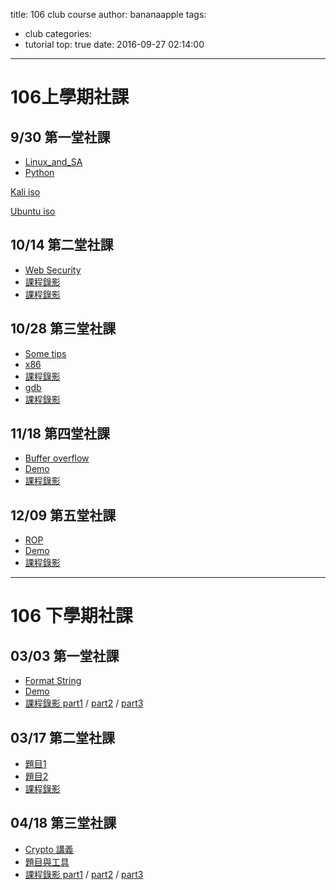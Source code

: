 title: 106 club course
author: bananaapple
tags:
  - club
categories:
  - tutorial
top: true
date: 2016-09-27 02:14:00
---
# 106上學期社課

## 9/30 第一堂社課

- [Linux_and_SA](https://drive.google.com/file/d/0B2dY3bAMpyESRy1nVUsyZ0lvQzQ/view?usp=sharing)
- [Python](https://speakerdeck.com/bananaappletw/python)

[Kali iso](http://cdimage.kali.org/kali-2016.2/kali-linux-2016.2-amd64.iso)

[Ubuntu iso](http://releases.ubuntu.com/16.04.1/ubuntu-16.04.1-desktop-amd64.iso)

## 10/14 第二堂社課

- [Web Security](https://drive.google.com/file/d/0B2WSYFS3T0qOcDNHcl9oTksxZTg/view)
- [課程錄影](https://www.youtube.com/watch?v=wq9X2qIV-Xg)
- [課程錄影](https://www.youtube.com/watch?v=HvhgTF_Upqk)

## 10/28 第三堂社課

- [Some tips](https://speakerdeck.com/bananaappletw/some-tips)
- [x86](https://speakerdeck.com/bananaappletw/x86)
- [課程錄影](https://www.youtube.com/watch?v=32PvtalAC2A)
- [gdb](https://speakerdeck.com/bananaappletw/gdb)
- [課程錄影](https://www.youtube.com/watch?v=50acU6jrpkg)

## 11/18 第四堂社課

- [Buffer overflow](https://speakerdeck.com/naetw/buffer-overflow)
- [Demo](http://people.cs.nctu.edu.tw/~chaoyy1202/Demo.tar.gz)
- [課程錄影](https://www.youtube.com/watch?v=oPAh0fy3eAo)

## 12/09 第五堂社課

- [ROP](https://drive.google.com/file/d/0B7_xqQeTuoLpejJ0SFQ5b3dMbWs/view)
- [Demo](http://people.cs.nctu.edu.tw/~jyli8210/ROPDemo.tar.gz)
- [課程錄影](https://youtu.be/QYmWq2o7MtA)

----------

# 106 下學期社課

## 03/03 第一堂社課

- [Format String](https://drive.google.com/file/d/0B76OxXT0skp6NnZDbVB4UGYycUk/view)
- [Demo](http://people.cs.nctu.edu.tw/~jyli8210/FMTdemo.tar.gz)
- [課程錄影 part1](https://youtu.be/FvGhDlK36PI) / [part2](https://youtu.be/oiicCDA4RNc) / [part3](https://youtu.be/o3KXSayMvhw)

## 03/17 第二堂社課

- [題目1](http://secprog.cs.nctu.edu.tw/problems/12)
- [題目2](http://secprog.cs.nctu.edu.tw/problems/13)
- [課程錄影](https://www.youtube.com/watch?v=VXbYyYYcvdU)

## 04/18 第三堂社課

- [Crypto 講義](https://drive.google.com/file/d/0B2WSYFS3T0qOUjRSdDRZUEdBbU0/view?usp=sharing)
- [題目與工具](https://drive.google.com/file/d/0B2WSYFS3T0qOc0Q2YTdad3lTMms/view?usp=sharing)
- [課程錄影 part1](https://www.youtube.com/watch?v=kURuAjqFv9k) / [part2](https://www.youtube.com/watch?v=qyjaqF6p4hw) / [part3](https://www.youtube.com/watch?v=dkinSlwM5u8)